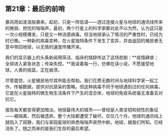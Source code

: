 ## 第21章：最后的前哨

暴风雨如波浪般袭来。起初，只是一阵低语——透过连接火星与地球的通讯线传来的微弱、担忧的嗡嗡声。最初，两个行星上的科学家都对此不以为然，认为这只是一次小规模爆发，只是又一种流感病毒。但当地球承认了情况的严重性时，已经为时已晚。一种新的病毒变种，在火星独特条件下发生了变异，并由返回的殖民者无意中带回地球，以无情的速度传播开来。

我们的显示器上的头条新闻用简洁、临床的措辞传达了这场悲剧：**疫情肆虐；全球进入紧急状态；传染失控。**我读着每一行，仿佛在读小说，不愿接受地球，人类的摇篮，正在崩溃。

尽管震惊，火星殖民地尽其所能去帮助。我们花费无数时间与地球科学家一起工作，传输数据，提供对抗感染的策略。但这种病毒不同于地球遇到过的任何病毒，它是在火星独特的微生物生活条件下产生的混合体，地球的免疫系统毫无准备去对抗它。

报告每天都变得更加暗淡。地球最伟大的城市——曾经是人类坚韧和韧性的象征——被隔离，然后被遗弃。整个大陆都遭受了破坏。仅仅几个月，地球的通讯线上就陷入了寂静，我们与家园星球的熟悉嗡嗡声突然中断。地球，据我们所知，已经消失了。随之而来的是我们生存的最后希望。